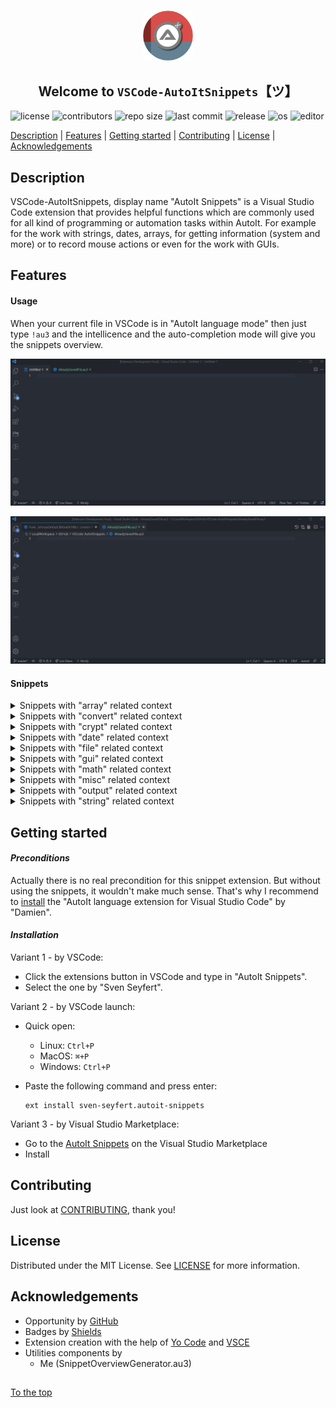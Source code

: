 #####

<p align="center">
    <img src="images/icon.png" width="80" />
    <h2 align="center">Welcome to <code>VSCode-AutoItSnippets</code>【ツ】</h2>
</p>

![license](https://img.shields.io/badge/license-MIT-ff69b4.svg?style=flat-square&logo=spdx)
![contributors](https://img.shields.io/github/contributors/Sven-Seyfert/VSCode-AutoItSnippets.svg?style=flat-square&logo=github)
![repo size](https://img.shields.io/github/repo-size/Sven-Seyfert/VSCode-AutoItSnippets.svg?style=flat-square&logo=github)
![last commit](https://img.shields.io/github/last-commit/Sven-Seyfert/VSCode-AutoItSnippets.svg?style=flat-square&logo=github)
![release](https://img.shields.io/github/release/Sven-Seyfert/VSCode-AutoItSnippets.svg?style=flat-square&logo=github)
![os](https://img.shields.io/badge/os-windows-yellow.svg?style=flat-square&logo=windows)
![editor](https://img.shields.io/badge/editor-VSCode-blueviolet.svg?style=flat-square&logo=visual-studio-code)

[Description](#description) | [Features](#features) | [Getting started](#getting-started) | [Contributing](#contributing) | [License](#license) | [Acknowledgements](#acknowledgements)

## Description

VSCode-AutoItSnippets, display name "AutoIt Snippets" is a Visual Studio Code extension that provides helpful functions which are commonly used for all kind of programming or automation tasks within AutoIt. For example for the work with strings, dates, arrays, for getting information (system and more) or to record mouse actions or even for the work with GUIs.

## Features

#### Usage

When your current file in VSCode is in "AutoIt language mode" then just type `!au3` and the intellicence and the auto-completion mode will give you the snippets overview.

![usage](screenshots/usageExample1.gif)

![usage](screenshots/usageExample2.gif)

#### Snippets

<details>
<summary>Snippets with "array" related context</summary>
<p>

| Prefix | Snippet | Description |
| :--- | :--- | :--- |
| !au3_arrayCreate | ArrayCreate | Create and initialize a 1D array as example. |
| !au3_arrayCreate2D | ArrayCreate2D | Create and initialize a 2D array as example. |
| !au3_arrayDisplay | ArrayDisplay | Default _ArrayDisplay with the array name as title. |
| !au3_fileContentToArray | FileContentToArray | File content or multiline string to array. |
| !au3_filterEmptyLinesFromArray | FilterEmptyLinesFromArray | Remove empty strings from array. |
| !au3_getCount | GetCount | Get array index count. |
| !au3_sortColumnSequenceOf2dArray | SortColumnSequenceOf2dArray | Sort column sequence alphabetically of a multidimensional array. |
| !au3_transformToZeroBasedArray | TransformToZeroBasedArray | Transform an array which starts on index one to a zero based array. |

<p>
</details>

<details>
<summary>Snippets with "convert" related context</summary>
<p>

| Prefix | Snippet | Description |
| :--- | :--- | :--- |
| !au3_convertBinToInt | ConvertBinToInt | Convert binary to integer. |
| !au3_convertHexToInt | ConvertHexToInt | Convert hex to integer. |
| !au3_convertIntToBin | ConvertIntToBin | Convert integer to binary. |
| !au3_convertIntToHex | ConvertIntToHex | Convert integer to hex. |
| !au3_convertIntToOct | ConvertIntToOct | Convert integer to octal number. |
| !au3_hexColorInvert | HexColorInvert | Invert the given hex color. |

<p>
</details>

<details>
<summary>Snippets with "crypt" related context</summary>
<p>

| Prefix | Snippet | Description |
| :--- | :--- | :--- |
| !au3_decryptFromUtf16LittleEndian | DecryptFromUtf16LittleEndian | Decrypt from UTF16 Little Endian (UTF-16LE). |
| !au3_decryptString | DecryptString | Decrypt a encrypted string by your default crypt key to be human readable. |
| !au3_encryptString | EncryptString | Encrypt string by your default crypt key to encrypted unreadable string. |
| !au3_encryptToUtf16LittleEndian | EncryptToUtf16LittleEndian | Encrypt to UTF16 Little Endian (UTF-16LE). |

<p>
</details>

<details>
<summary>Snippets with "date" related context</summary>
<p>

| Prefix | Snippet | Description |
| :--- | :--- | :--- |
| !au3_calendarWeekToDays | CalendarWeekToDays | Get an array of days from the given calendar week. |
| !au3_getDateDiffByBoundary | GetDateDiffByBoundary | Get date diff by boundary (e. g. 90 days from the current day). |
| !au3_getDateTime | GetDateTime | Get current date and time as a timestamp. |
| !au3_getHHMMSSOfSeconds | GetHHMMSSOfSeconds | Get hours, minutes and seconds of given seconds (reverse of _getSecondsOfHHMMSS). |
| !au3_getSecondsOfHHMMSS | GetSecondsOfHHMMSS | Get seconds of given hours, minutes and seconds (reverse of _getHHMMSSOfSeconds). |
| !au3_getTimerDiffInSecOrMin | GetTimerDiffInSecOrMin | Get timer diff in seconds or minutes. |

<p>
</details>

<details>
<summary>Snippets with "file" related context</summary>
<p>

| Prefix | Snippet | Description |
| :--- | :--- | :--- |
| !au3_addBackslashToPathEnd | AddBackslashToPathEnd | Ensure trailing backslash for a path. |
| !au3_appendToFile | AppendToFile | Append text to file. |
| !au3_createFileWithSpecificSize | CreateFileWithSpecificSize | Create a dummy file with a specific file size. |
| !au3_existsNotAllowedCharacters | ExistsNotAllowedCharacters | Check string for not allowed characters regarding a file renaming action. |
| !au3_fileExistsBranch | FileExistsBranch | Check condition for file or directory exists. |
| !au3_getFileContent | GetFileContent | Get file content to string. |
| !au3_getFileProperties | GetFileProperties | Get all possible file properties to array. |
| !au3_getFilePropertyValue | GetFilePropertyValue | Get specific file property value. |
| !au3_getFileShare | GetFileShare | Get a list of FileShares as array. |
| !au3_getJustFileExtension | GetJustFileExtension | Get just the file extension of a file name or file path. |
| !au3_getJustFileName | GetJustFileName | Get just the file name of a file path (including the file extension). |
| !au3_getJustPathOfFile | GetJustPathOfFile | Get just the path of a file. |
| !au3_isFileInUse | IsFileInUse | Check is file in use by another process. |
| !au3_relativeToAbsolutePath | RelativeToAbsolutePath | Resolve relative path to absolute path. |
| !au3_setMaxDirectories | SetMaxDirectories | Remove directories until the maximum count of directories is reached (e. g. for log directories with a timestamp as name). |
| !au3_setMaxFiles | SetMaxFiles | Remove files until the maximum count of files is reached (e. g. for log files with a timestamp as name). |
| !au3_sortFileByAscOrDesc | SortFileByAscOrDesc | Sort file content ascending or descending. |
| !au3_writeFile | WriteFile | Create or overwrite a file with the given content. |

<p>
</details>

<details>
<summary>Snippets with "gui" related context</summary>
<p>

| Prefix | Snippet | Description |
| :--- | :--- | :--- |
| !au3_guiFadeIn | GuiFadeIn | Fade GUI window in. |
| !au3_guiFadeOut | GuiFadeOut | Fade GUI window out. |
| !au3_getLabelSize | GetLabelSize | Get the label size (with or height in pixel). |
| !au3_getWindowHandle | GetWindowHandle | Get window handle by title. |
| !au3_guiAllowedInputs | GuiAllowedInputs | Control GUI input data by allowed input values (keystrokes). |
| !au3_guiInputFilterWMCommand | GuiInputFilterWMCommand | Watch and filter specific GUI input controls by specific RegEx pattern. |
| !au3_guiSetWinToCenter | GuiSetWinToCenter | Set window to center on screen. |
| !au3_guiWindowShakeAsHint | GuiWindowShakeAsHint | Let the window shake a bit as a popup hint. |
| !au3_isFocusOnGui | IsFocusOnGui | Is given GUI in focus (window exists, window is visible, window is enabled and window is active). |
| !au3_isMouseOnGui | IsMouseOnGui | Is mouse over the GUI. |
| !au3_setVisualStateOfStartBar | SetVisualStateOfStartBar | Toggle visual state of the windows start bar. |
| !au3_showToolTipInfo | ShowToolTipInfo | Show tool tip text with padding. |
| !au3_startBarToggle | StartBarToggle | Show or hide windows start bar. |

<p>
</details>

<details>
<summary>Snippets with "math" related context</summary>
<p>

| Prefix | Snippet | Description |
| :--- | :--- | :--- |
| !au3_isNumberOdd | IsNumberOdd | Is number odd or even. |
| !au3_math_GreatestCommonDivisor_LeastCommonMultiple | Math_GreatestCommonDivisor_LeastCommonMultiple | Get 'greatest common divisor' and 'least common multiple' of to numbers. |

<p>
</details>

<details>
<summary>Snippets with "misc" related context</summary>
<p>

| Prefix | Snippet | Description |
| :--- | :--- | :--- |
| !au3_deleteCurrentScriptAfterRun | DeleteCurrentScriptAfterRun | Delete current script after execution (after run). |
| !au3_drawRecordedMouseMovesFromFile | DrawRecordedMouseMovesFromFile | Draw recorded mouse moves (like a curve) from data of a file (see function _recordMouseMovesToConsole). |
| !au3_extractZipVia7z | ExtractZipVia7z | Extract zip archive by 7z call. |
| !au3_getGuid | GetGuid | Get a valid GUID. |
| !au3_getGuidSegment | GetGuidSegment | Get GUID segment which is used in function _getGuid. |
| !au3_getMacOrIpAddress | GetMacOrIpAddress | Get MAC address or if not found the IP address. |
| !au3_getMonitorResolution | GetMonitorResolution | Get monitor resolution data as array. |
| !au3_getProcessPathByPID | GetProcessPathByPID | Get process path by process id (PID). |
| !au3_msgBoxWithoutStop | MsgBoxWithoutStop | Show a message box without stop/pause the program execution. |
| !au3_pressKeyOrSendStringSeveralTimes | PressKeyOrSendStringSeveralTimes | Press key (keystroke) or send a string several times. |
| !au3_recordMouseMovesToConsole | RecordMouseMovesToConsole | Record mouse move as 'MouseMove( ... )' string to console. Which is a preparation step for function _drawRecordedMouseMovesFromFile. |
| !au3_setDisplayResolution | SetDisplayResolution | Set display resolution to specific display width and height. |
| !au3_talkOverPcVoice | TalkOverPcVoice | Let the computer read out your text by the use of the SAPI API. |

<p>
</details>

<details>
<summary>Snippets with "output" related context</summary>
<p>

| Prefix | Snippet | Description |
| :--- | :--- | :--- |
| !au3_consoleWriteUnicodeChars | ConsoleWriteUnicodeChars | Write Unicode characters to the console. |
| !au3_getAutoItEnvironmentInfos | GetAutoItEnvironmentInfos | Get AutoIt environment information. |
| !au3_getComputerInfos | GetComputerInfos | Get computer information. |
| !au3_print | Print | Extends the default ConsoleWrite function by a default line break and optionally by start- and trailing pipe sign for better notice of whitespaces. |

<p>
</details>

<details>
<summary>Snippets with "string" related context</summary>
<p>

| Prefix | Snippet | Description |
| :--- | :--- | :--- |
| !au3_createRandomText | CreateRandomText | Create a random text (string based on different modi). |
| !au3_normalizeStringLength | NormalizeStringLength | Normalize string length for a good looking table like output result. |

<p>
</details>

## Getting started

#### *Preconditions*

Actually there is no real precondition for this snippet extension.
But without using the snippets, it wouldn't make much sense.
That's why I recommend to [install](https://marketplace.visualstudio.com/items?itemName=Damien.autoit) the "AutoIt language extension for Visual Studio Code" by "Damien".

#### *Installation*

Variant 1 - by VSCode:

- Click the extensions button in VSCode and type in "AutoIt Snippets".
- Select the one by "Sven Seyfert".

Variant 2 - by VSCode launch:

- Quick open:
  - Linux: `Ctrl+P`
  - MacOS: `⌘+P`
  - Windows: `Ctrl+P`
- Paste the following command and press enter:

  ```
  ext install sven-seyfert.autoit-snippets
  ```

Variant 3 - by Visual Studio Marketplace:

- Go to the [AutoIt Snippets](https://marketplace.visualstudio.com/items?itemName=sven-seyfert.autoit-snippets) on the Visual Studio Marketplace
- Install

## Contributing

Just look at [CONTRIBUTING](https://github.com/Sven-Seyfert/VSCode-AutoItSnippets/blob/main/docs/CONTRIBUTING.md), thank you!

## License

Distributed under the MIT License. See [LICENSE](https://github.com/Sven-Seyfert/VSCode-AutoItSnippets/blob/main/LICENSE.md) for more information.

## Acknowledgements

- Opportunity by [GitHub](https://github.com)
- Badges by [Shields](https://shields.io)
- Extension creation with the help of [Yo Code](https://github.com/Microsoft/vscode-generator-code) and [VSCE](https://github.com/microsoft/vscode-vsce)
- Utilities components by
  - Me (SnippetOverviewGenerator.au3)

##

[To the top](#)
